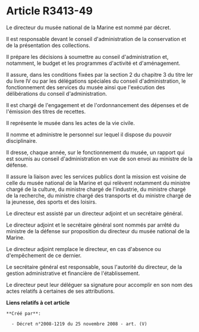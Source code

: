 # Article R3413-49

Le directeur du musée national de la Marine est nommé par décret.

Il est responsable devant le conseil d'administration de la conservation et de la présentation des collections.

Il prépare les décisions à soumettre au conseil d'administration et, notamment, le budget et les programmes d'activité et
d'aménagement.

Il assure, dans les conditions fixées par la section 2 du chapitre 3 du titre Ier du livre IV ou par les délégations
spéciales du conseil d'administration, le fonctionnement des services du musée ainsi que l'exécution des délibérations du
conseil d'administration.

Il est chargé de l'engagement et de l'ordonnancement des dépenses et de l'émission des titres de recettes.

Il représente le musée dans les actes de la vie civile.

Il nomme et administre le personnel sur lequel il dispose du pouvoir disciplinaire.

Il dresse, chaque année, sur le fonctionnement du musée, un rapport qui est soumis au conseil d'administration en vue de son
envoi au ministre de la défense.

Il assure la liaison avec les services publics dont la mission est voisine de celle du musée national de la Marine et qui
relèvent notamment du ministre chargé de la culture, du ministre chargé de l'industrie, du ministre chargé de la recherche,
du ministre chargé des transports et du ministre chargé de la jeunesse, des sports et des loisirs.

Le directeur est assisté par un directeur adjoint et un secrétaire général.

Le directeur adjoint et le secrétaire général sont nommés par arrêté du ministre de la défense sur proposition du directeur
du musée national de la Marine.

Le directeur adjoint remplace le directeur, en cas d'absence ou d'empêchement de ce dernier.

Le secrétaire général est responsable, sous l'autorité du directeur, de la gestion administrative et financière de
l'établissement.

Le directeur peut leur déléguer sa signature pour accomplir en son nom des actes relatifs à certaines de ses attributions.

**Liens relatifs à cet article**

	**Créé par**:

	  - Décret n°2008-1219 du 25 novembre 2008 - art. (V)
